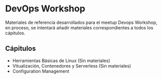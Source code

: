 # DevOps Workshop
Materiales de referencia desarrollados para el meetup Devops Workshop, en proceso, se intentará añadir materiales correspondientes a todos los cápitulos.

## Cápitulos
* Herramientas Básicas de Linux (Sin materiales)
* Vitualización, Contenedores y Serverless (Sin materiales)
* Configuration Management

